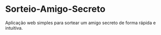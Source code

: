 # Sorteio-Amigo-Secreto
Aplicação web simples para sortear um amigo secreto de forma rápida e intuitiva.
